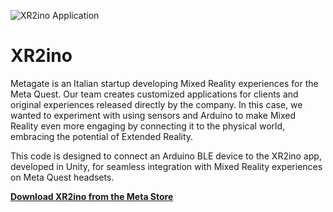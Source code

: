![XR2ino Application](path_to_your_image.jpg)

# XR2ino

Metagate is an Italian startup developing Mixed Reality experiences for the Meta Quest. Our team creates customized applications for clients and original experiences released directly by the company. In this case, we wanted to experiment with using sensors and Arduino to make Mixed Reality even more engaging by connecting it to the physical world, embracing the potential of Extended Reality.

This code is designed to connect an Arduino BLE device to the XR2ino app, developed in Unity, for seamless integration with Mixed Reality experiences on Meta Quest headsets.

[**Download XR2ino from the Meta Store**](https://discover.themetagate.it/en/pages/xr2ino)
